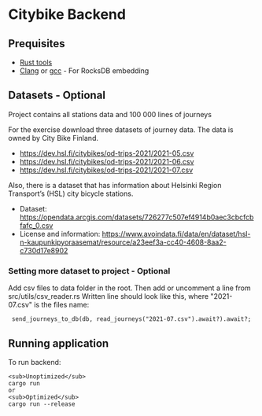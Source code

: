 # Citybike Backend

## Prequisites
- [Rust tools](https://www.rust-lang.org/tools/install)
- [Clang](https://clang.llvm.org/get_started.html) or [gcc](https://gcc.gnu.org/install/) - For RocksDB embedding

## Datasets - Optional
Project contains all stations data and 100 000 lines of journeys 

For the exercise download three datasets of journey data. The data is owned by City Bike Finland.

* <https://dev.hsl.fi/citybikes/od-trips-2021/2021-05.csv>
* <https://dev.hsl.fi/citybikes/od-trips-2021/2021-06.csv>
* <https://dev.hsl.fi/citybikes/od-trips-2021/2021-07.csv>

Also, there is a dataset that has information about Helsinki Region Transport’s (HSL) city bicycle stations.

* Dataset: <https://opendata.arcgis.com/datasets/726277c507ef4914b0aec3cbcfcbfafc_0.csv>
* License and information: <https://www.avoindata.fi/data/en/dataset/hsl-n-kaupunkipyoraasemat/resource/a23eef3a-cc40-4608-8aa2-c730d17e8902>

### Setting more dataset to project - Optional

Add csv files to data folder in the root.
Then add or uncomment a line from src/utils/csv_reader.rs
Written line should look like this, where "2021-07.csv" is the files name:

```
 send_journeys_to_db(db, read_journeys("2021-07.csv").await?).await?;
```
## Running application

To run backend:
```
<sub>Unoptimized</sub>
cargo run 
or
<sub>Optimized</sub>
cargo run --release 
```



